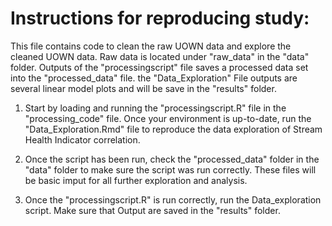 # Instructions for reproducing study:

This file contains code to clean the raw UOWN data and explore the cleaned UOWN data. Raw data is located under "raw_data" in the "data" folder. Outputs of the "processingscript" file saves a processed data set into the "processed_data" file. the "Data_Exploration" File outputs are several linear model plots and will be save in the "results" folder.

1. Start by loading and running the "processingscript.R" file in the "processing_code" file. Once your environment is up-to-date, run the "Data_Exploration.Rmd" file to reproduce the data exploration of Stream Health Indicator correlation. 

2. Once the script has been run, check the "processed_data" folder in the "data" folder to make sure the script was run correctly. These files will be basic imput for all further exploration and analysis.

3. Once the "processingscript.R" is run correctly, run the Data_exploration script. Make sure that Output are saved in the "results" folder.